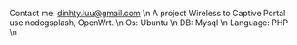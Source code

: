 Contact me: dinhty.luu@gmail.com \n
A project Wireless to Captive Portal use nodogsplash, OpenWrt. \n
Os: Ubuntu \n
DB: Mysql \n
Language: PHP \n
